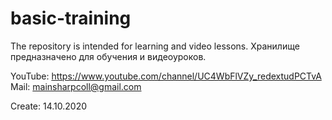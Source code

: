# basic-training

The repository is intended for learning and video lessons.
Хранилище предназначено для обучения и видеоуроков. 

YouTube: https://www.youtube.com/channel/UC4WbFlVZy_redextudPCTvA
Mail: mainsharpcoll@gmail.com

Create: 14.10.2020 
